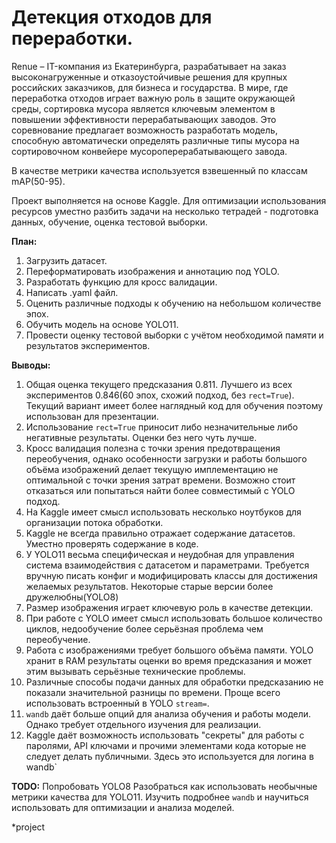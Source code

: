 # Детекция отходов для переработки.

Renue – IT-компания из Екатеринбурга, разрабатывает на заказ высоконагруженные и отказоустойчивые решения для крупных российских заказчиков, для бизнеса и государства. В мире, где переработка отходов играет важную роль в защите окружающей среды, сортировка мусора является ключевым элементом в повышении эффективности перерабатывающих заводов. Это соревнование предлагает возможность разработать модель, способную автоматически определять различные типы мусора на сортировочном конвейере мусороперерабатывающего завода.

В качестве метрики качества используется взвешенный по классам mAP(50-95).

Проект выполняется на основе Kaggle. Для оптимизации использования ресурсов уместно разбить задачи на несколько тетрадей - подготовка данных, обучение, оценка тестовой выборки.

**План:**

1. Загрузить датасет.
2. Переформатировать изображения и аннотацию под YOLO.
3. Разработать функцию для кросс валидации.
4. Написать .yaml файл.
6. Оценить различные подходы к обучению на небольшом количестве эпох.
5. Обучить модель на основе YOLO11.
6. Провести оценку тестовой выборки с учётом необходимой памяти и результатов экспериментов.

**Выводы:**

1. Общая оценка текущего предсказания 0.811. Лучшего из всех экспериментов 0.846(60 эпох, схожий подход, без `rect=True`). Текущий вариант имеет более наглядный код для обучения поэтому использован для презентации.
2. Использование `rect=True` приносит либо незначительные либо негативные результаты. Оценки без него чуть лучше.
3. Кросс валидация полезна с точки зрения предотвращения переобучения, однако особенности загрузки и работы большого объёма изображений делает текущую имплементацию не оптимальной с точки зрения затрат времени. Возможно стоит отказаться или попытаться найти более совместимый с YOLO подход.
4. На Kaggle имеет смысл использовать несколько ноутбуков для организации потока обработки. 
5. Kaggle не всегда правильно отражает содержание датасетов. Уместно проверять содержание в коде. 
6. У YOLO11 весьма специфическая и неудобная для управления система взаимодействия с датасетом и параметрами. Требуется вручную писать конфиг и модифицировать классы для достижения желаемых результатов. Некоторые старые версии более дружелюбны(YOLO8)
7. Размер изображения играет ключевую роль в качестве детекции.
8. При работе с YOLO имеет смысл использовать большое количество циклов, недообучение более серьёзная проблема чем переобучение.
9. Работа с изображениями требует большого объёма памяти. YOLO хранит в RAM результаты оценки во время предсказания и может этим вызывать серьёзные технические проблемы.
10. Различные способы подачи данных для обработки предсказанию не показали значительной разницы по времени. Проще всего использовать встроенный в YOLO `stream=`.
11. `wandb` даёт больше опций для анализа обучения и работы модели. Однако требует отдельного изучения для реализации.
12. Kaggle даёт возможность использовать "секреты" для работы с паролями, API ключами и прочими элементами кода которые не следует делать публичными. Здесь это используется для логина в wandb`

**TODO:**
Попробовать YOLO8
Разобраться как использовать необычные метрики качества для YOLO11.
Изучить подробнее `wandb` и научиться использовать для оптимизации и анализа моделей.

*project